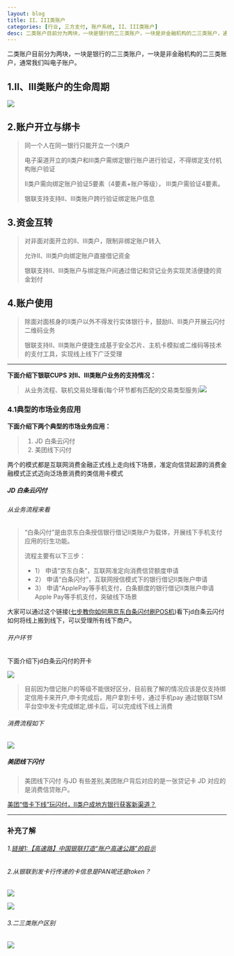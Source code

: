 ```yaml
---
layout: blog
title: II、III类账户
categories: [行业, 三方支付, 账户系统, II、III类账户]
desc: 二类账户目前分为两块，一块是银行的二三类账户，一块是非金融机构的二三类账户，通常我们叫电子账户。
---
```


二类账户目前分为两块，一块是银行的二三类账户，一块是非金融机构的二三类账户，通常我们叫电子账户。

## 1.II、III类账户的生命周期

![](/assets/resources/二三类账户生命周期.png)

## 2.账户开立与绑卡

> 同一个人在同一银行只能开立一个Ⅰ类户
>
> 电子渠道开立的Ⅱ类户和Ⅲ类户需绑定银行账户进行验证，不得绑定支付机构账户验证
>
> Ⅱ类户需向绑定账户验证5要素（4要素+账户等级）， Ⅲ类户需验证4要素。
>
> 银联支持支持Ⅱ、Ⅲ类账户跨行验证绑定账户信息

## 3.资金互转

> 对非面对面开立的Ⅱ、Ⅲ类户，限制非绑定账户转入
>
> 允许Ⅱ、Ⅲ类户向绑定账户直接借记资金
>
> 银联支持Ⅱ、Ⅲ类账户与绑定账户间通过借记和贷记业务实现灵活便捷的资金划付

## 4.账户使用

> 除面对面核身的Ⅱ类户以外不得发行实体银行卡，鼓励Ⅱ、Ⅲ类户开展云闪付二维码业务
>
> 银联支持Ⅱ、Ⅲ类账户便捷生成基于安全芯片、主机卡模拟或二维码等技术的支付工具，实现线上线下广泛受理

---

**下面介绍下银联CUPS 对Ⅱ、Ⅲ类账户业务的支持情况：**

> 从业务流程、联机交易处理看\(每个环节都有匹配的交易类型服务\)![](/assets/resources/account_biz.png)

### 4.1**典型的市场业务应用**

**下面介绍下两个典型的市场业务应用：**

> 1. JD 白条云闪付
> 2. 美团线下闪付

两个的模式都是互联网消费金融正式线上走向线下场景，准定向信贷起源的消费金融模式正式迈向泛场景消费的类信用卡模式

##### JD 白条云闪付

###### 从业务流程来看

> “白条闪付”是由京东白条授信银行借记Ⅱ类账户为载体，开展线下手机支付应用的衍生功能。
>
> 流程主要有以下三步：
>
> * 1） 申请“京东白条”，互联网准定向消费信贷额度申请
> * 2） 申请“白条闪付”，互联网授信模式下的银行借记Ⅱ类账户申请
> * 3） 申请“ApplePay等手机支付，白条额度的银行借记Ⅱ类账户申请Apple Pay等手机支付，突破线下场景

大家可以通过这个链接\([七步教你如何用京东白条闪付刷POS机](https://mp.weixin.qq.com/s?__biz=MzA3MjExMTA4Ng==&mid=2653358474&idx=1&sn=003d0db70be4d75b0d51fa3b63512d63&chksm=84f0ef0bb387661d0d866664eedc1ed6ca18d2c2e4ecbfc8aaab795f5f95476d829a84e9dae1&mpshare=1&scene=1&srcid=0609m9WvqxnJvrlrd8NNsLZm&key=ae110083100918b9bdb8299b16aec813cc15e4442a65f9122753db749ae4a091c7fb0304663fb2d7a2a55fabbb6bb0c68e82b035f4420fa7541c10b5d5c456ea8b2594055048538798e24a43cef9551a&ascene=0&uin=NDU2OTQwNTE1&devicetype=iMac+MacBookPro11%2C4+OSX+OSX+10.12.5+build%2816F73%29&version=12020810&nettype=WIFI&fontScale=100&pass_ticket=mojlvd0PTAD0dAFtbC9ZWBd5aely%2Bh1KGQoNmwSEsVcUTbgl26xEzqvWci%2B8A4Gm)\)看下jd白条云闪付如何将线上搬到线下，可以受理所有线下商户。

###### 开户环节

下面介绍下jd白条云闪付的开卡

![](/assets/resources/jd_bt_os_pay_openacc.png)

> 目前因为借记账户的等级不能很好区分，目前我了解的情况应该是仅支持绑定信用卡来开户,申卡完成后，用户拿到卡号，通过手机pay 通过银联TSM平台空中发卡完成绑定,绑卡后，可以完成线下线上消费

###### 消费流程如下

![](/assets/resources/jd_bt_consume.jpeg)

##### 美团线下闪付

> 美团线下闪付 与JD 有些差别,美团账户背后对应的是一张贷记卡 JD 对应的是消费信贷账户。

[美团“借卡下线”玩闪付，II类户成地方银行获客新渠道？](http://m.mpaypass.com.cn/news/201706/06085341.html?from=timeline)

---

### 补充了解

###### 1.[链接1:【高速路】中国银联打造“账户高速公路”的启示](https://mp.weixin.qq.com/s?__biz=MzA5MTAwODQwNw==&mid=2652850480&idx=2&sn=9dee54f23f9e9c2e672372dd827140e1&chksm=8be915c8bc9e9cde278af89f3335bf8f37c2bdc21f7aa74d22d0116460b1f50ab9c988496b48&mpshare=1&scene=2&srcid=0622qtJhjEqkYlbdxGz3BM6q&from=timeline&key=ae110083100918b9b74b4fbcdd4376414b69876c494f01ca06fed8e2db5a7450fafc6d94153e66dac7061932154a89266ad7dfb10c0bdc3bd705732fc271f9eeae4f102054d9974c347b254a1cfc4492&ascene=0&uin=NDU2OTQwNTE1&devicetype=iMac+MacBookPro11%2C4+OSX+OSX+10.12.5+build%2816F73%29&version=12020810&nettype=WIFI&fontScale=100&pass_ticket=mojlvd0PTAD0dAFtbC9ZWBd5aely%2Bh1KGQoNmwSEsVcUTbgl26xEzqvWci%2B8A4Gm)

###### 2.从银联到发卡行传递的卡信息是PAN呢还是token？

![](/assets/resources/WechatIMG1728.png)

![](/assets/resources/WechatIMG1735.jpeg)

###### 3.二三类账户区别

![](/assets/resources/二三类账户区别.png)


